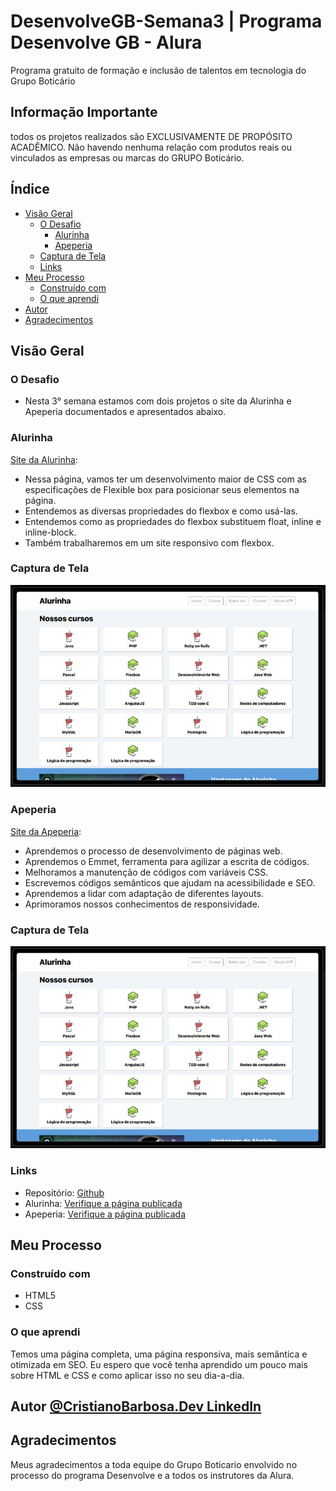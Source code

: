 # DesenvolveGB-Semana3 | Programa Desenvolve GB - Alura 

Programa gratuito de formação e inclusão de talentos em tecnologia do Grupo Boticário
## Informação Importante
todos os projetos realizados são EXCLUSIVAMENTE DE PROPÓSITO ACADÊMICO. Não havendo nenhuma relação com produtos reais ou vinculados as empresas ou marcas do GRUPO Boticário.
 
## Índice

- [Visão Geral](#Visão-Geral)
  - [O Desafio](#O-Desafio)
    - [Alurinha](#Alurinha)
    - [Apeperia](#Apeperia)
  - [Captura de Tela](#Captura-de-Tela)
  - [Links](#links)
- [Meu Processo](#Meu-Processo)
  - [Construído com](#Construído-com)
  - [O que aprendi](#O-i-learned)
- [Autor](#Autor)
- [Agradecimentos](#Agradecimentos)

## Visão Geral

### O Desafio
- Nesta 3° semana estamos com dois projetos o site da Alurinha e Apeperia documentados e apresentados abaixo.

### Alurinha

[Site da Alurinha](https://desenvolve-gb-semana3-tdgs.vercel.app/):

- Nessa página, vamos ter um desenvolvimento maior de CSS com as especificações de Flexible box para posicionar seus elementos na página.
- Entendemos as diversas propriedades do flexbox e como usá-las.
- Entendemos como as propriedades do flexbox substituem float, inline e inline-block.
- Também trabalharemos em um site responsivo com flexbox.

### Captura de Tela

![](https://github.com/cristianosbarbosadev/DesenvolveGB-Semana3/blob/main/ALURINHA/ps-alurinha.JPG)

### Apeperia

[Site da Apeperia](https://desenvolve-gb-semana3-3n5o.vercel.app/):

- Aprendemos o processo de desenvolvimento de páginas web.
- Aprendemos o Emmet, ferramenta para agilizar a escrita de códigos.
- Melhoramos a manutenção de códigos com variáveis CSS.
- Escrevemos códigos semânticos que ajudam na acessibilidade e SEO.
- Aprendemos a lidar com adaptação de diferentes layouts.
- Aprimoramos nossos conhecimentos de responsividade.

### Captura de Tela

![](https://github.com/cristianosbarbosadev/DesenvolveGB-Semana3/blob/main/ALURINHA/ps-alurinha.JPG)

### Links

- Repositório: [Github](https://github.com/cristianosbarbosadev/DesenvolveGB-Semana3)
- Alurinha: [Verifique a página publicada](https://desenvolve-gb-semana2.vercel.app/)
- Apeperia: [Verifique a página publicada](https://desenvolve-gb-semana3-3n5o.vercel.app/)

## Meu Processo

### Construído com

- HTML5
- CSS

### O que aprendi

Temos uma página completa, uma página responsiva, mais semântica e otimizada em SEO. Eu espero que você tenha aprendido um pouco mais sobre HTML e CSS e como aplicar isso no seu dia-a-dia.

## Autor [@CristianoBarbosa.Dev LinkedIn](https://www.linkedin.com/in/cristianosantosbarbosa/)

## Agradecimentos

Meus agradecimentos a toda equipe do Grupo Boticario envolvido no processo do programa Desenvolve e a todos os instrutores da Alura.
